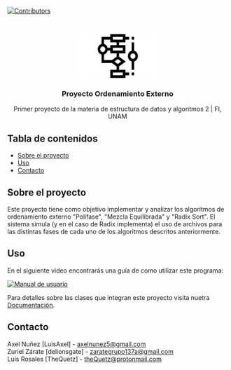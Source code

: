 <!--
*** Thanks for checking out this README Template. If you have a suggestion that would
*** make this better, please fork the Proyecto-Colecciones-en-Java and create a pull request or simply open
*** an issue with the tag "enhancement".
*** Thanks again! Now go create something AMAZING! :D
***
***
***
*** To avoid retyping too much info. Do a search and replace for the following:
*** TheQuetz, Proyecto-Colecciones-en-Java, twitter_handle, email
-->





<!-- PROJECT SHIELDS -->
<!--
*** I'm using markdown "reference style" links for readability.
*** Reference links are enclosed in brackets [ ] instead of parentheses ( ).
*** See the bottom of this document for the declaration of the reference variables
*** for contributors-url, forks-url, etc. This is an optional, concise syntax you may use.
*** https://www.markdownguide.org/basic-syntax/#reference-style-links
-->
[![Contributors][contributors-shield]][contributors-url]

<!-- PROJECT LOGO -->
<br />
<p align="center">
  <a href="https://github.com/TheQuetz/Proyecto-Ordenamiento-externo">
    <img src="images/logo.png" alt="Logo" width="175" height="100">
  </a>

  <h3 align="center">Proyecto Ordenamiento Externo</h3>

  <p align="center">
    Primer proyecto de la materia de estructura de datos y algoritmos 2 | FI, UNAM
    <br />
   
  </p>
</p>


<!-- TABLE OF CONTENTS -->
## Tabla de contenidos

* [Sobre el proyecto](#sobre-el-proyecto)
* [Uso](#uso)
* [Contacto](#contacto)



<!-- ABOUT THE PROJECT -->
## Sobre el proyecto
  Este proyecto tiene como objetivo implementar y analizar los algoritmos de ordenamiento externo "Polifase", "Mezcla Equilibrada" y "Radix Sort". El sistema simula (y en el caso de Radix implementa) el uso de archivos para las distintas fases de cada uno de los algoritmos descritos anteriormente. 
 

<!-- USAGE EXAMPLES -->
## Uso

En el siguiente video encontrarás una guía de como utilizar este programa:

[![Manual de usuario](https://github.com/TheQuetz/Proyecto-Ordenamiento-externo/blob/main/images/Screenshot.png)](https://www.youtube.com/watch?v=TJDrWegDhSA "Manual de usuario")

Para detalles sobre las clases que integran este proyecto visita nuetra <a href="https://thequetz.github.io/Proyecto-Ordenamiento-externo/">Documentación</a>.

<!-- CONTACT -->
## Contacto

Axel Nuñez [LuisAxel] - axelnunez5@gmail.com
<br />
Zuriel Zárate [delionsgate] - zarategrupo137a@gmail.com
<br />
Luis Rosales [TheQuetz] - theQuetz@protonmail.com
<br />

<!-- MARKDOWN LINKS & IMAGES -->
<!-- https://www.markdownguide.org/basic-syntax/#reference-style-links -->
[contributors-shield]: https://img.shields.io/github/contributors/TheQuetz/Proyecto-Ordenamiento-externo.svg?style=flat-square
[contributors-url]: https://github.com/TheQuetz/Proyecto-Ordenamiento-externo/graphs/contributors
[forks-shield]: https://img.shields.io/github/forks/TheQuetz/Proyecto-Ordenamiento-externo.svg?style=flat-square
[forks-url]: https://github.com/TheQuetz/Proyecto-Ordenamiento-externo/network/members
[stars-shield]: https://img.shields.io/github/stars/TheQuetz/PProyecto-Ordenamiento-externo.svg?style=flat-square
[stars-url]: https://github.com/TheQuetz/Proyecto-Ordenamiento-externo/stargazers
[issues-shield]: https://img.shields.io/github/issues/TheQuetz/Proyecto-Ordenamiento-externo.svg?style=flat-square
[issues-url]: https://github.com/TheQuetz/Proyecto-Ordenamiento-externo/issues
[license-shield]: https://img.shields.io/github/license/TheQuetz/Proyecto-Ordenamiento-externo.svg?style=flat-square
[license-url]: https://github.com/TheQuetz/Proyecto-Ordenamiento-externo/blob/master/LICENSE.txt
[linkedin-shield]: https://img.shields.io/badge/-LinkedIn-black.svg?style=flat-square&logo=linkedin&colorB=555
[linkedin-url]: https://linkedin.com/in/TheQuetz
[product-screenshot]: images/screenshot.png
